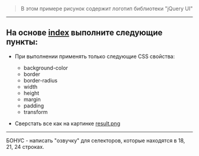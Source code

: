 > В этом примере рисунок содержит логотип библиотеки "jQuery UI"

---
## На основе [index](./index.html) выполните следующие пункты:


* При выполнении применять только следующие CSS свойства:
  *  background-color
  *  border
  *  border-radius
  *  width
  *  height
  *  margin
  *  padding
  *  transform

* Сверстать все как на картинке [result.png](./result.png)
  
---
БОНУС - написать "озвучку" для селекторов, которые находятся в 18, 21, 24 строках.

